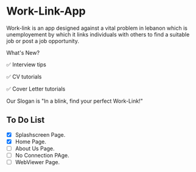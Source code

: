 # Work-Link-App
Work-link is an app designed against a vital problem in lebanon which is unemployement by which it links individuals with others to find a suitable job or post a job opportunity.

What's New?

✅ Interview tips

✅ CV tutorials

✅ Cover Letter tutorials

Our Slogan is "In a blink, find your perfect Work-Link!"

## To Do List
- [x] Splashscreen Page.
- [x] Home Page.
- [ ] About Us Page.
- [ ] No Connection PAge.
- [ ] WebViewer Page.
